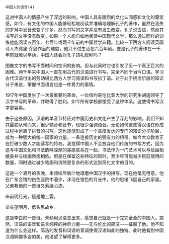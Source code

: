     中国人的语言(4) 

   这对中国人的情感产生了深远的影响，中国人具有强烈的文化认同感和文化的尊崇感。如今，有文化的中国人能够轻松地阅读并准确地理解孔子的著作，虽然在流失的岁月中发音改变了许多，然而书写的文字并没有发生改变。孔子说古语，然而其书写的文字没有改变。如果一个人能自如地阅读中国现代文学，那么通过同样的训练他能阅读五百年、七百年或两千年前的中国哲学典籍。比较一下西方人阅读英国诗人杰弗里·乔叟作品的难度，他只不过生活在六百年前。要是孔子的著作在一千年前就难以卒读，中国人还会对孔子顶礼膜拜吗？

   图像文字的书写不受时间和空间的影响。但与此同时它也引发了另一个真正巨大的困难。两千年来中国人一直在用古代的汉语进行书写，完全不同于当今口语。学习古代汉语付出的劳动堪比西方人学习阅读和书写拉丁语。对于处于统治阶层的知识分子来说，掌握书面语言也是一件费力的事情。

   1917年中国发生了一次最重要的革命，一位纽约哥伦比亚大学的研究生胡适领导了汉字书写的革命，并取得了胜利。如今所有学校都接受了这种体系。这使得书写汉字更容易。

   由于这些原因，汉语的单音节特征对中国历史和文化产生了深刻的影响。我们不知其最初从何而来，很少辅音和音节，也很少强调语音。无论如何这使得汉语在形成过程中远离了拼音的书写。这也逐渐形成了一个高度发达的专门的知识分子阶层，成为一种强大的统一国家的力量，一条连接历史的强有力的纽带。如今大众教育正在打破少数人才能读写的特权。我觉得中国人不会放弃他们传统的书写方式，因为这与中国文化和书法韵味深厚的美感联系在一起，书法作为一门艺术可以与绘画相媲美并与绘画唇齿相依。但是在保留这些特征的同时，至少尽可能减少目前使用的数量，同时通过减少笔画和消除更复杂的形式达到简化文字的目的。

   这是一个满月的夜晚，朱频绞尽脑汁地琢磨中国汉字的拼写。现在他毫无倦意。他在广东会馆的白色庭院中漫步，沐浴在银色的月光中，他的思绪飞回自己的家里。父亲教他的一首诗又萦绕心迹。

   床前明月光，疑是地上霜。

   举头望明月，低头思故乡。

   这是李白的一首诗。朱频用汉语念出来，感觉自己就是一个完完全全的中国人。突然，汉语的语音和语言纯粹的神奇力量——无与伦比的简洁——征服了他。他不知道为什么会这样。简洁的发音和词语的音调使得汉语如此的独特。此时他看到中国汉语婀娜多姿的美，他渴望了解得更多。

